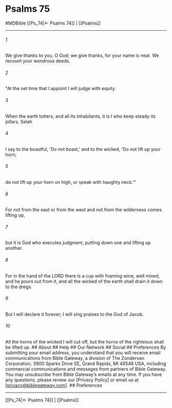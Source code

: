 # Psalms 75
#MDBible
[[Ps_74|← Psalms 74]] | [[Psalms]]

***


###### 1 
We give thanks to you, O God; we give thanks, for your name is near. We recount your wondrous deeds. 

###### 2 
"At the set time that I appoint I will judge with equity. 

###### 3 
When the earth totters, and all its inhabitants, it is I who keep steady its pillars. Selah 

###### 4 
I say to the boastful, 'Do not boast,' and to the wicked, 'Do not lift up your horn; 

###### 5 
do not lift up your horn on high, or speak with haughty neck.'" 

###### 6 
For not from the east or from the west and not from the wilderness comes lifting up, 

###### 7 
but it is God who executes judgment, putting down one and lifting up another. 

###### 8 
For in the hand of the LORD there is a cup with foaming wine, well mixed, and he pours out from it, and all the wicked of the earth shall drain it down to the dregs. 

###### 9 
But I will declare it forever; I will sing praises to the God of Jacob. 

###### 10 
All the horns of the wicked I will cut off, but the horns of the righteous shall be lifted up. ## About ## Help ## Our Network ## Social ## Preferences By submitting your email address, you understand that you will receive email communications from Bible Gateway, a division of The Zondervan Corporation, 3900 Sparks Drive SE, Grand Rapids, MI 49546 USA, including commercial communications and messages from partners of Bible Gateway. You may unsubscribe from Bible Gateway&rsquo;s emails at any time. If you have any questions, please review our [Privacy Policy] or email us at [privacy@biblegateway.com]. ## Preferences

***

[[Ps_74|← Psalms 74]] | [[Psalms]]

